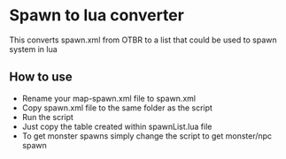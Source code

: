 # Spawn to lua converter

This converts spawn.xml from OTBR to a list that could be used to spawn system in lua

## How to use

- Rename your map-spawn.xml file to spawn.xml
- Copy spawn.xml file to the same folder as the script
- Run the script
- Just copy the table created within spawnList.lua file
- To get monster spawns simply change the script to get monster/npc spawn
